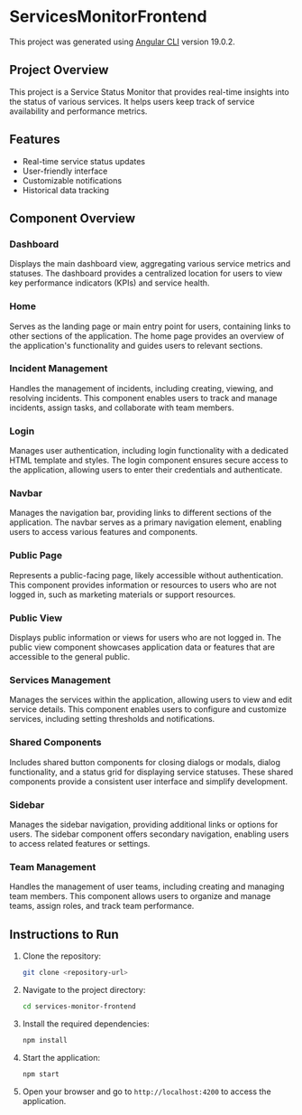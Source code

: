 # ServicesMonitorFrontend

This project was generated using [Angular CLI](https://github.com/angular/angular-cli) version 19.0.2.

## Project Overview
This project is a Service Status Monitor that provides real-time insights into the status of various services. It helps users keep track of service availability and performance metrics.

## Features
- Real-time service status updates
- User-friendly interface
- Customizable notifications
- Historical data tracking

## Component Overview

### Dashboard
Displays the main dashboard view, aggregating various service metrics and statuses. The dashboard provides a centralized location for users to view key performance indicators (KPIs) and service health.

### Home
Serves as the landing page or main entry point for users, containing links to other sections of the application. The home page provides an overview of the application's functionality and guides users to relevant sections.

### Incident Management
Handles the management of incidents, including creating, viewing, and resolving incidents. This component enables users to track and manage incidents, assign tasks, and collaborate with team members.

### Login
Manages user authentication, including login functionality with a dedicated HTML template and styles. The login component ensures secure access to the application, allowing users to enter their credentials and authenticate.

### Navbar
Manages the navigation bar, providing links to different sections of the application. The navbar serves as a primary navigation element, enabling users to access various features and components.

### Public Page
Represents a public-facing page, likely accessible without authentication. This component provides information or resources to users who are not logged in, such as marketing materials or support resources.

### Public View
Displays public information or views for users who are not logged in. The public view component showcases application data or features that are accessible to the general public.

### Services Management
Manages the services within the application, allowing users to view and edit service details. This component enables users to configure and customize services, including setting thresholds and notifications.

### Shared Components
Includes shared button components for closing dialogs or modals, dialog functionality, and a status grid for displaying service statuses. These shared components provide a consistent user interface and simplify development.

### Sidebar
Manages the sidebar navigation, providing additional links or options for users. The sidebar component offers secondary navigation, enabling users to access related features or settings.

### Team Management
Handles the management of user teams, including creating and managing team members. This component allows users to organize and manage teams, assign roles, and track team performance.

## Instructions to Run
1. Clone the repository:
   ```bash
   git clone <repository-url>
   ```
2. Navigate to the project directory:
   ```bash
   cd services-monitor-frontend
   ```
3. Install the required dependencies:
   ```bash
   npm install
   ```
4. Start the application:
   ```bash
   npm start
   ```
5. Open your browser and go to `http://localhost:4200` to access the application.
